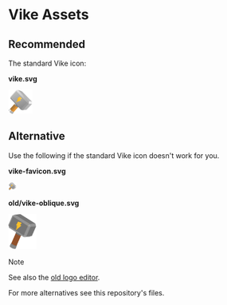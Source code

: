 # Vike Assets

## Recommended

The standard Vike icon:

**vike.svg**

<img src="./vike.svg" height="48" />

<br/>

## Alternative

Use the following if the standard Vike icon doesn't work for you.

**vike-favicon.svg**

<img src="./vike-favicon.svg" height="16" />

**old/vike-oblique.svg**

<img src="./old/vike-oblique.svg" height="70" />

> [!NOTE]
> See also the [old logo editor](https://land.vike.dev/editor).

For more alternatives see this repository's files.
